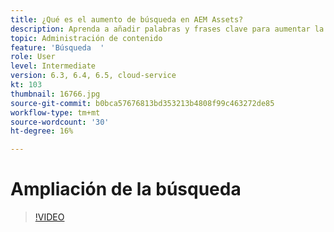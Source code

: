 ```yaml
---
title: ¿Qué es el aumento de búsqueda en AEM Assets?
description: Aprenda a añadir palabras y frases clave para aumentar la relevancia de búsqueda de un recurso en Adobe Experience Manager.
topic: Administración de contenido
feature: 'Búsqueda  '
role: User
level: Intermediate
version: 6.3, 6.4, 6.5, cloud-service
kt: 103
thumbnail: 16766.jpg
source-git-commit: b0bca57676813bd353213b4808f99c463272de85
workflow-type: tm+mt
source-wordcount: '30'
ht-degree: 16%

---
```



# Ampliación de la búsqueda

>[!VIDEO](https://video.tv.adobe.com/v/16766/?quality=12&learn=on)

